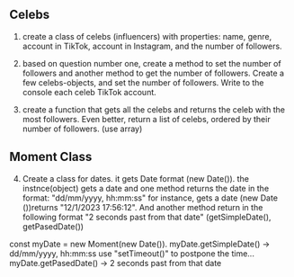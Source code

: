 ## Celebs
1. create a class of celebs (influencers) with properties: name, genre, account in TikTok, account in Instagram, and the number of followers.

2. based on question number one, create a method to set the number of followers and another method to get the    number of followers.
   Create a few celebs-objects, and set the number of followers. Write to the console each celeb TikTok account.

3. create a function that gets all the celebs and returns the celeb with the most followers. Even better, return a list of celebs, ordered by their number of followers. (use array)


## Moment Class
4. Create a class for dates. it gets Date format (new Date()). the instnce(object) gets a date and one method returns the date in the format: "dd/mm/yyyy, hh:mm:ss" for instance, gets a date (new Date ())returns "12/1/2023 17:56:12". And another method return in the following format "2 seconds past from that date" (getSimpleDate(), getPasedDate())

const myDate = new Moment(new Date()).
myDate.getSimpleDate() -> dd/mm/yyyy, hh:mm:ss
use "setTimeout()" to postpone the time...
myDate.getPasedDate() -> 2 seconds past from that date